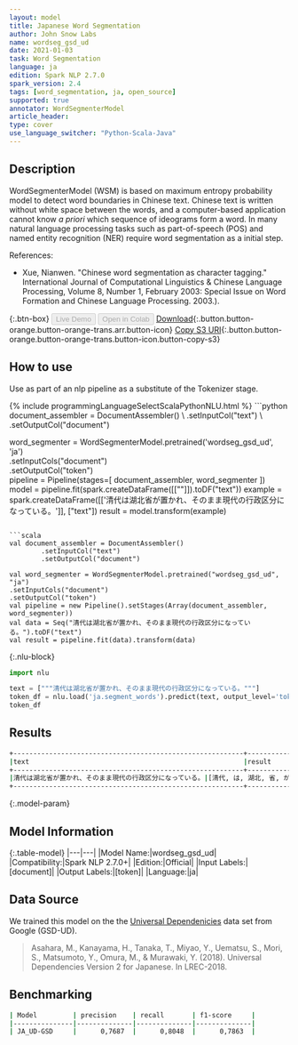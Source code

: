 ```yaml
---
layout: model
title: Japanese Word Segmentation
author: John Snow Labs
name: wordseg_gsd_ud
date: 2021-01-03
task: Word Segmentation
language: ja
edition: Spark NLP 2.7.0
spark_version: 2.4
tags: [word_segmentation, ja, open_source]
supported: true
annotator: WordSegmenterModel
article_header:
type: cover
use_language_switcher: "Python-Scala-Java"
---
```


## Description

WordSegmenterModel (WSM) is based on maximum entropy probability model to detect word boundaries in Chinese text. Chinese text is written without white space between the words, and a computer-based application cannot know _a priori_ which sequence of ideograms form a word. In many natural language processing tasks such as part-of-speech (POS) and named entity recognition (NER) require word segmentation as a initial step.


References:

- Xue, Nianwen. "Chinese word segmentation as character tagging." International Journal of Computational Linguistics & Chinese Language Processing, Volume 8, Number 1, February 2003: Special Issue on Word Formation and Chinese Language Processing. 2003.).

{:.btn-box}
<button class="button button-orange" disabled>Live Demo</button>
<button class="button button-orange" disabled>Open in Colab</button>
[Download](https://s3.amazonaws.com/auxdata.johnsnowlabs.com/public/models/wordseg_gsd_ud_ja_2.7.0_2.4_1609692613721.zip){:.button.button-orange.button-orange-trans.arr.button-icon}
[Copy S3 URI](s3://auxdata.johnsnowlabs.com/public/models/wordseg_gsd_ud_ja_2.7.0_2.4_1609692613721.zip){:.button.button-orange.button-orange-trans.button-icon.button-copy-s3}

## How to use

Use as part of an nlp pipeline as a substitute of the Tokenizer stage.

<div class="tabs-box" markdown="1">
{% include programmingLanguageSelectScalaPythonNLU.html %}
```python
document_assembler = DocumentAssembler() \
    .setInputCol("text") \
    .setOutputCol("document")
    
word_segmenter = WordSegmenterModel.pretrained('wordseg_gsd_ud', 'ja')\
.setInputCols("document")\
.setOutputCol("token")     
pipeline = Pipeline(stages=[
document_assembler,
word_segmenter
])
model = pipeline.fit(spark.createDataFrame([[""]]).toDF("text"))
example = spark.createDataFrame([['清代は湖北省が置かれ、そのまま現代の行政区分になっている。']], ["text"])
result = model.transform(example)
```

```scala
val document_assembler = DocumentAssembler()
        .setInputCol("text")
        .setOutputCol("document")
        
val word_segmenter = WordSegmenterModel.pretrained("wordseg_gsd_ud", "ja")
.setInputCols("document")
.setOutputCol("token")
val pipeline = new Pipeline().setStages(Array(document_assembler, word_segmenter))
val data = Seq("清代は湖北省が置かれ、そのまま現代の行政区分になっている。").toDF("text")
val result = pipeline.fit(data).transform(data)
```

{:.nlu-block}
```python
import nlu

text = ["""清代は湖北省が置かれ、そのまま現代の行政区分になっている。"""]
token_df = nlu.load('ja.segment_words').predict(text, output_level='token')
token_df
```

</div>

## Results

```bash
+----------------------------------------------------------+------------------------------------------------------------------------------------------------+
|text                                                      |result                                                                                          |
+----------------------------------------------------------+------------------------------------------------------------------------------------------------+
|清代は湖北省が置かれ、そのまま現代の行政区分になっている。|[清代, は, 湖北, 省, が, 置か, れ, 、, その, まま, 現代, の, 行政, 区分, に, なっ, て, いる, 。]|
+----------------------------------------------------------+------------------------------------------------------------------------------------------------+
```

{:.model-param}
## Model Information

{:.table-model}
|---|---|
|Model Name:|wordseg_gsd_ud|
|Compatibility:|Spark NLP 2.7.0+|
|Edition:|Official|
|Input Labels:|[document]|
|Output Labels:|[token]|
|Language:|ja|

## Data Source

We trained this model on the the [Universal Dependenicies](universaldependencies.org) data set from Google (GSD-UD).

> Asahara, M., Kanayama, H., Tanaka, T., Miyao, Y., Uematsu, S., Mori, S., Matsumoto, Y., Omura, M., & Murawaki, Y. (2018). Universal Dependencies Version 2 for Japanese. In LREC-2018.

## Benchmarking

```bash
| Model         | precision    | recall       | f1-score     |
|---------------|--------------|--------------|--------------|
| JA_UD-GSD     |      0,7687  |      0,8048  |      0,7863  |
```
